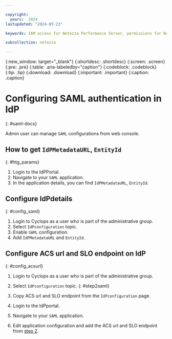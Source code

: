 ```yaml
---

copyright:
  years:  2024
lastupdated: "2024-05-23"

keywords: IAM access for Netezza Performance Server, permissions for Netezza Performance Server, identity and access management for Netezza Performance Server, roles for Netezza Performance Server, actions for Netezza Performance Server, assigning access for Netezza Performance Server

subcollection: netezza

---
```


{:new_window: target="_blank"}
{:shortdesc: .shortdesc}
{:screen: .screen}
{:pre: .pre}
{:table: .aria-labeledby="caption"}
{:codeblock: .codeblock}
{:tip: .tip}
{:download: .download}
{:important: .important}
{:caption: .caption}

# Configuring SAML authentication in IdP
{: #saml-docs}

Admin user can manage `SAML` configurations from web console.

## How to get `IdPMetadataURL`, `EntityId`
{: #htg_params}

1. Login to the IdPPortal.
2. Navigate to your `SAML` application.
3. In the application details, you can find `IdPMetadataURL`, `EntityId`.

## Configure IdPdetails
{: #config_saml}

1. Login to Cyclops as a user who is part of the administrative group.
2. Select `IdPconfiguration` topic.
3. Enable `SAML` configuration.
4. Add `IdPMetadataURL` and `EntityId`.


## Configure ACS url and SLO endpoint on IdP
{: #config_acsurl}

1. Login to Cyclops as a user who is part of the administrative group.
1. Select `IdPconfiguration` topic.
{: #step2saml}

1. Copy ACS url and SLO endpoint from the `IdPconfiguration` page.
1. Login to the IdPportal.
1. Navigate to your `SAML` application.
1. Edit application configuration and add the ACS url and SLO endpoint from [step 2](/docs/netezza?topic=netezza-saml-docs#step2saml).
